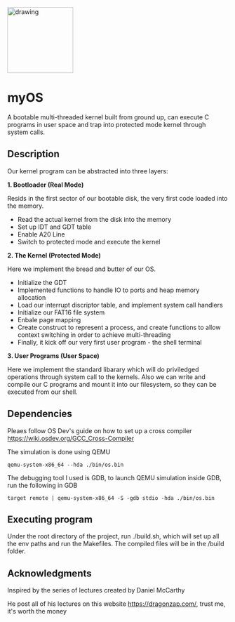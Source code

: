 <img src="https://cdn-60c35131c1ac185aa47dd21e.closte.com//wp-content/uploads/2019/05/terminal-app-icon.png" alt="drawing" style="width:150px;"/>

# myOS

A bootable multi-threaded kernel built from ground up, can execute C programs in user space and trap into protected mode kernel through system calls. 

## Description

Our kernel program can be abstracted into three layers:

**1. Bootloader (Real Mode)**

Resids in the first sector of our bootable disk, the very first code loaded into the memory.
- Read the actual kernel from the disk into the memory 
- Set up IDT and GDT table 
- Enable A20 Line 
- Switch to protected mode and execute the kernel


**2. The Kernel (Protected Mode)**

Here we implement the bread and butter of our OS. 
- Initialize the GDT 
- Implemented functions to handle IO to ports and heap memory allocation
- Load our interrupt discriptor table, and implement system call handlers 
- Initialize our FAT16 file system
- Enbale page mapping 
- Create construct to represent a process, and create functions to allow context switching in order to achieve multi-threading
- Finally, it kick off our very first user program - the shell terminal


**3. User Programs (User Space)**

Here we implement the standard libarary which will do priviledged operations through system call to the kernels. 
Also we can write and compile our C programs and mount it into our filesystem, so they can be executed from our shell.

## Dependencies
Pleaes follow OS Dev's guide on how to set up a cross compiler 
https://wiki.osdev.org/GCC_Cross-Compiler

The simulation is done using QEMU
```
qemu-system-x86_64 --hda ./bin/os.bin
```
The debugging tool I used is GDB, to launch QEMU simulation inside GDB, run the following in GDB
```
target remote | qemu-system-x86_64 -S -gdb stdio -hda ./bin/os.bin
```

## Executing program
Under the root directory of the project, run ./build.sh, which will set up all the env paths and run the Makefiles. The compiled files will be in the /build folder.
## Acknowledgments
Inspired by the series of lectures created by Daniel McCarthy 

He post all of his lectures on this website https://dragonzap.com/, trust me, it's worth the money 
